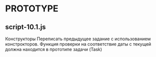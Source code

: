 # PROTOTYPE
script-10.1.js
-------------
Конструкторы
Переписать предыдущее задание с использованием констрокторов.
Функция проверки на соответствие даты с текущей должна находится в прототипе задачи (Task)